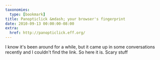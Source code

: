 ```yaml
---
taxonomies:
  type: [bookmark]
title: Panopticlick &mdash; your browser's fingerprint
date: 2010-09-13 00:00:00-08:00
extra:
  href: http://panopticlick.eff.org/
---
```

I know it's been around for a while, but it came up in some conversations recently and I couldn't find the link. So here it is. Scary stuff
